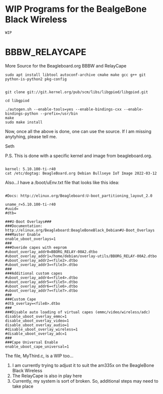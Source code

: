 # WIP Programs for the BealgeBone Black Wireless

` WIP `

# BBBW_RELAYCAPE
More Source for the Beagleboard.org BBBW and RelayCape

` sudo apt install libtool autoconf-archive cmake make gcc g++ git python-is-python2 pkg-config `

```

git clone git://git.kernel.org/pub/scm/libs/libgpiod/libgpiod.git

cd libgpiod

./autogen.sh --enable-tools=yes --enable-bindings-cxx --enable-bindings-python --prefix=/usr/bin
make 
sudo make install

```

Now, once all the above is done, one can use the source. If I am missing anytyhing, please tell me.

Seth

P.S. This is done with a specific kernel and image from beagleboard.org.

```

kernel: 5.10.100-ti-r40
cat /etc/dogtag: BeagleBoard.org Debian Bullseye IoT Image 2022-03-12

```

Also...I have a /boot/uEnv.txt file that looks like this idea:

```

#Docs: http://elinux.org/Beagleboard:U-boot_partitioning_layout_2.0

uname_r=5.10.100-ti-r40
#uuid=
#dtb=

###U-Boot Overlays###
###Documentation: http://elinux.org/Beagleboard:BeagleBoneBlack_Debian#U-Boot_Overlays
###Master Enable
enable_uboot_overlays=1
###
###Overide capes with eeprom
#uboot_overlay_addr0=BBORG_RELAY-00A2.dtbo
#uboot_overlay_addr1=/home/debian/overlay-utils/BBORG_RELAY-00A2.dtbo
#uboot_overlay_addr2=<file2>.dtbo
#uboot_overlay_addr3=<file3>.dtbo
###
###Additional custom capes
#uboot_overlay_addr4=<file4>.dtbo
#uboot_overlay_addr5=<file5>.dtbo
#uboot_overlay_addr6=<file6>.dtbo
#uboot_overlay_addr7=<file7>.dtbo
###
###Custom Cape
#dtb_overlay=<file8>.dtbo
###
###Disable auto loading of virtual capes (emmc/video/wireless/adc)
disable_uboot_overlay_emmc=1
disable_uboot_overlay_video=1
disable_uboot_overlay_audio=1
#disable_uboot_overlay_wireless=1
#disable_uboot_overlay_adc=1
###
###Cape Universal Enable
enable_uboot_cape_universal=1

```

The file, MyThird.c, is a WIP too...

1. I am currently trying to adjust it to suit the am335x on the BeagleBone Black Wireless
2. The RelayCape is also in play here
3. Currently, my system is sort of broken. So, additional steps may need to take place
